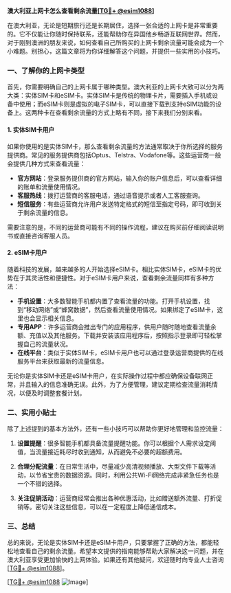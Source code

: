 **澳大利亚上网卡怎么查看剩余流量[[TG💪+ @esim1088](https://t.me/s/esim1088)]**

在澳大利亚，无论是短期旅行还是长期居住，选择一张合适的上网卡是非常重要的。它不仅能让你随时保持联系，还能帮助你在异国他乡畅游互联网世界。然而，对于刚到澳洲的朋友来说，如何查看自己所购买的上网卡剩余流量可能会成为一个小难题。别担心，这篇文章将为你详细解答这个问题，并提供一些实用的小技巧。

### 一、了解你的上网卡类型

首先，你需要明确自己的上网卡属于哪种类型。澳大利亚的上网卡大致可以分为两大类：实体SIM卡和eSIM卡。实体SIM卡是传统的物理卡片，需要插入手机或设备中使用；而eSIM卡则是虚拟的电子SIM卡，可以直接下载到支持eSIM功能的设备上。这两种卡在查看剩余流量的方式上略有不同，接下来我们分别来看。

#### 1. 实体SIM卡用户
如果你使用的是实体SIM卡，那么查看剩余流量的方法通常取决于你所选择的服务提供商。常见的服务提供商包括Optus、Telstra、Vodafone等。这些运营商一般会提供几种方式来查看流量：

- **官方网站**：登录服务提供商的官方网站，输入你的账户信息后，可以查看详细的账单和流量使用情况。
- **客服热线**：拨打运营商的客服电话，通过语音提示或者人工客服查询。
- **短信服务**：有些运营商允许用户发送特定格式的短信至指定号码，即可收到关于剩余流量的信息。

需要注意的是，不同的运营商可能有不同的操作流程，建议在购买前仔细阅读说明书或直接咨询客服人员。

#### 2. eSIM卡用户
随着科技的发展，越来越多的人开始选择eSIM卡。相比实体SIM卡，eSIM卡的优势在于其灵活性和便捷性。对于eSIM卡用户来说，查看剩余流量同样有多种方法：

- **手机设置**：大多数智能手机都内置了查看流量的功能。打开手机设置，找到“移动网络”或“蜂窝数据”，然后查看流量使用情况。如果绑定了eSIM卡，这里也会显示相关信息。
- **专用APP**：许多运营商会推出专门的应用程序，供用户随时随地查看流量余额、充值以及其他服务。下载并安装该应用程序后，按照指示登录即可轻松掌握自己的流量状况。
- **在线平台**：类似于实体SIM卡，eSIM卡用户也可以通过登录运营商提供的在线服务平台来获取最新的流量信息。

无论你是实体SIM卡还是eSIM卡用户，在实际操作过程中都应确保设备联网正常，并且输入的信息准确无误。此外，为了方便管理，建议定期检查流量消耗情况，以便及时调整套餐计划。

### 二、实用小贴士

除了上述提到的基本方法外，还有一些小技巧可以帮助你更好地管理和监控流量：

1. **设置提醒**：很多智能手机都具备流量提醒功能。你可以根据个人需求设定阈值，当流量接近耗尽时收到通知，从而避免不必要的超额费用。
   
2. **合理分配流量**：在日常生活中，尽量减少高清视频播放、大型文件下载等活动，以节省宝贵的数据资源。同时，利用公共Wi-Fi网络完成非紧急任务也是一个不错的选择。

3. **关注促销活动**：运营商经常会推出各种优惠活动，比如赠送额外流量、打折促销等。密切关注这些信息，可以在一定程度上降低通信成本。

### 三、总结

总的来说，无论是实体SIM卡还是eSIM卡用户，只要掌握了正确的方法，都能轻松地查看自己的剩余流量。希望本文提供的指南能够帮助大家解决这一问题，并在澳大利亚享受更加愉快的上网体验。如果还有其他疑问，欢迎随时向专业人士咨询[[TG💪+ @esim1088](https://t.me/s/esim1088)]。

[[TG💪+ @esim1088](https://t.me/s/esim1088) ![Image](https://i.postimg.cc/4NQfJmqS/Snipaste-2025-05-13-00-14-12.png)]